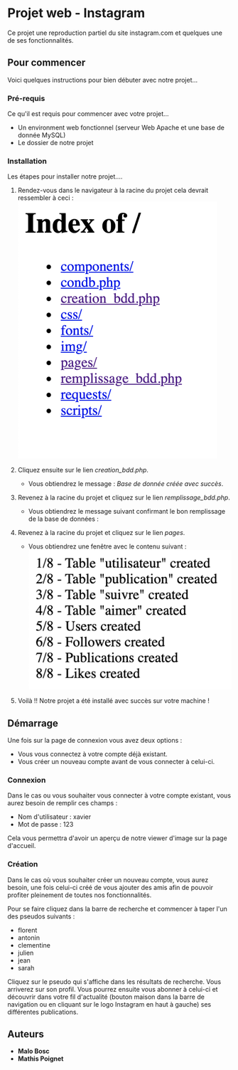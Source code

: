 # Projet web - Instagram

Ce projet une reproduction partiel du site instagram.com et quelques une de ses fonctionnalités.

## Pour commencer

Voici quelques instructions pour bien débuter avec notre projet...

### Pré-requis

Ce qu'il est requis pour commencer avec votre projet...

- Un environment web fonctionnel (serveur Web Apache et une base de donnée MySQL)
- Le dossier de notre projet

### Installation

Les étapes pour installer notre projet....

1. Rendez-vous dans le navigateur à la racine du projet cela devrait ressembler à ceci :
   ![racine_projet](./src/img/readme/index.png)

2. Cliquez ensuite sur le lien _creation_bdd.php_.
    - Vous obtiendrez le message : _Base de donnée créée avec succès_.

3. Revenez à la racine du projet et cliquez sur le lien _remplissage_bdd.php_.
    - Vous obtiendrez le message suivant confirmant le bon remplissage de la base de données :

4. Revenez à la racine du projet et cliquez sur le lien _pages_.
    - Vous obtiendrez une fenêtre avec le contenu suivant :
      ![racine_projet](./src/img/readme/filled.png)

5. Voilà !! Notre projet a été installé avec succès sur votre machine !

## Démarrage

Une fois sur la page de connexion vous avez deux options :

- Vous vous connectez à votre compte déjà existant.
- Vous créer un nouveau compte avant de vous connecter à celui-ci.

### Connexion

Dans le cas ou vous souhaiter vous connecter à votre compte existant, vous aurez besoin de remplir ces champs :

- Nom d'utilisateur : xavier
- Mot de passe : 123

Cela vous permettra d'avoir un aperçu de notre viewer d'image sur la page d'accueil.

### Création

Dans le cas où vous souhaiter créer un nouveau compte, vous aurez besoin, une fois celui-ci créé de vous ajouter des
amis afin de pouvoir profiter pleinement de toutes nos fonctionnalités.

Pour se faire cliquez dans la barre de recherche et commencer à taper l'un des pseudos suivants :

- florent
- antonin
- clementine
- julien
- jean
- sarah

Cliquez sur le pseudo qui s'affiche dans les résultats de recherche. Vous arriverez sur son profil. Vous pourrez ensuite
vous abonner à celui-ci et découvrir dans votre fil d'actualité (bouton maison dans la barre de navigation ou en
cliquant sur le logo Instagram en haut à gauche) ses différentes publications.

## Auteurs

* **Malo Bosc**
* **Mathis Poignet**


